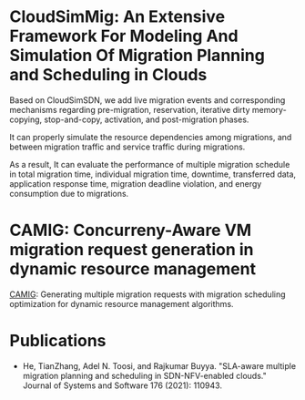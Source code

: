 # CloudSimMig: An Extensive Framework For Modeling And Simulation Of Migration Planning and Scheduling in Clouds #

Based on CloudSimSDN, we add live migration events and corresponding mechanisms regarding pre-migration, reservation, iterative dirty memory-copying, stop-and-copy, activation, and post-migration phases.

It can properly simulate the resource dependencies among migrations, and between migration traffic and service traffic during migrations.

As a result, It can evaluate the performance of multiple migration schedule in total migration time, individual migration time, downtime, transferred data, application response time,
migration deadline violation, and energy consumption due to migrations.

# CAMIG: Concurreny-Aware VM migration request generation in dynamic resource management
[CAMIG](https://github.com/hetianzhang/CloudSimMig-CAMIG): Generating multiple migration requests with migration scheduling optimization for dynamic resource management algorithms.


# Publications #
* He, TianZhang, Adel N. Toosi, and Rajkumar Buyya. "SLA-aware multiple migration planning and scheduling in SDN-NFV-enabled clouds." Journal of Systems and Software 176 (2021): 110943.
